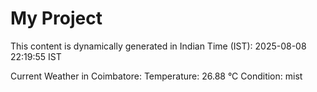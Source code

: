 # My Project

This content is dynamically generated in Indian Time (IST): 2025-08-08 22:19:55 IST


Current Weather in Coimbatore:
Temperature: 26.88 °C
Condition: mist
